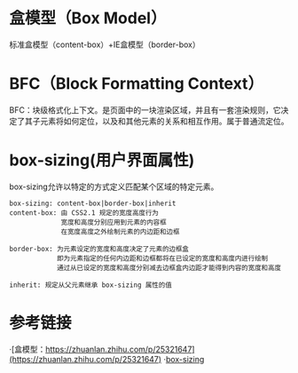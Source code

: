 # 盒模型（Box Model）
标准盒模型（content-box）+IE盒模型（border-box）

# BFC（Block Formatting Context）

BFC：块级格式化上下文。是页面中的一块渲染区域，并且有一套渲染规则，它决定了其子元素将如何定位，以及和其他元素的关系和相互作用。属于普通流定位。

# box-sizing(用户界面属性)

box-sizing允许以特定的方式定义匹配某个区域的特定元素。

    box-sizing: content-box|border-box|inherit
    content-box: 由 CSS2.1 规定的宽度高度行为
                 宽度和高度分别应用到元素的内容框
                 在宽度高度之外绘制元素的内边距和边框
                 
    border-box: 为元素设定的宽度和高度决定了元素的边框盒
                即为元素指定的任何内边距和边框都将在已设定的宽度和高度内进行绘制
                通过从已设定的宽度和高度分别减去边框盒内边距才能得到内容的宽度和高度
                
    inherit: 规定从父元素继承 box-sizing 属性的值


# 参考链接
·[盒模型：https://zhuanlan.zhihu.com/p/25321647](https://zhuanlan.zhihu.com/p/25321647)
·[box-sizing](www.w3school.com.cn/cssref/pr_box-sizing.asp)